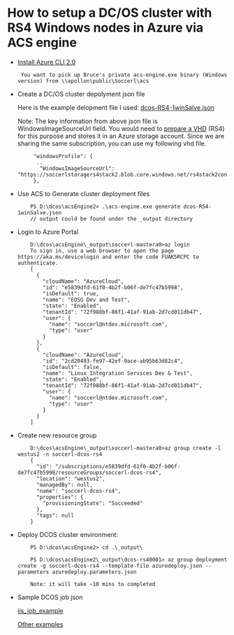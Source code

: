 
# How to setup a DC/OS cluster with RS4 Windows nodes in Azure via ACS engine 

- [Install Azure CLI 2.0](https://docs.microsoft.com/en-us/cli/azure/install-azure-cli?view=azure-cli-latest)

       You want to pick up Bruce's private acs-engine.exe binary (Windows version) from \\apollon\public\Soccerl\acs

- Create a DC/OS cluster depolyment json file 

     Here is the example delopment file I used: [dcos-RS4-1winSalve.json](https://github.com/soccerGB/Docs/blob/master/mesos/dcosDepolyment/ClusterSamples/dcos-RS4-1winSalve.json)

   Note: The key information from above json file is WindowsImageSourceUrl field. You would need to
   [prepare a VHD](https://github.com/soccerGB/Tools/blob/master/Azure/prepAzureVHD/AzureVHDUploadInstructions.md) (RS4) for this purpose and stores it in an Azure storage account. Since we are sharing the same subscription, you can use my following vhd file.
   
           "windowsProfile": {
            ..
             "WindowsImageSourceUrl": "https://soccerlstoragers4stack2.blob.core.windows.net/rs4stack2container/AzureRs4Stack2.vhd"
           },

  
- Use ACS to Generate cluster deployment files
          
          PS D:\dcos\acsEngine2> .\acs-engine.exe generate dcos-RS4-1winSalve.json
          // output could be found under the _output directory
                
- Login to Azure Portal

          D:\dcos\acsEngine\_output\soccerl-mastera0>az login
          To sign in, use a web browser to open the page https://aka.ms/devicelogin and enter the code FUAK5RCPC to authenticate.
          [
            {
              "cloudName": "AzureCloud",
              "id": "e5839dfd-61f0-4b2f-b06f-de7fc47b5998",
              "isDefault": true,
              "name": "EOSG Dev and Test",
              "state": "Enabled",
              "tenantId": "72f988bf-86f1-41af-91ab-2d7cd011db47",
              "user": {
                "name": "soccerl@ntdev.microsoft.com",
                "type": "user"
              }
            },
            {
              "cloudName": "AzureCloud",
              "id": "2cd20493-fe97-42ef-9ace-ab95b63d82c4",
              "isDefault": false,
              "name": "Linux Integration Services Dev & Test",
              "state": "Enabled",
              "tenantId": "72f988bf-86f1-41af-91ab-2d7cd011db47",
              "user": {
                "name": "soccerl@ntdev.microsoft.com",
                "type": "user"
              }
            }
          ]

- Create new resource group

          D:\dcos\acsEngine\_output\soccerl-mastera0>az group create -l westus2 -n soccerl-dcos-rs4
          {
            "id": "/subscriptions/e5839dfd-61f0-4b2f-b06f-de7fc47b5998/resourceGroups/soccerl-dcos-rs4",
            "location": "westus2",
            "managedBy": null,
            "name": "soccerl-dcos-rs4",
            "properties": {
              "provisioningState": "Succeeded"
            },
            "tags": null
          }

- Deploy DCOS cluster environment: 


          PS D:\dcos\acsEngine2> cd .\_output\
          
          PS D:\dcos\acsEngine2\_output\dcos-rs40001> az group deployment create -g soccerl-dcos-rs4 --template-file azuredeploy.json --parameters azuredeploy.parameters.json
          
          Note: it will take ~10 mins to completed

- Sample DCOS job json

     [iis_job_example](https://github.com/soccerGB/Docs/blob/master/mesos/dcosDepolyment/JobSamples/iis_job_example.txt)
     
     [Other examples](https://github.com/soccerGB/Docs/tree/master/mesos/dcosDepolyment/JobSamples)

